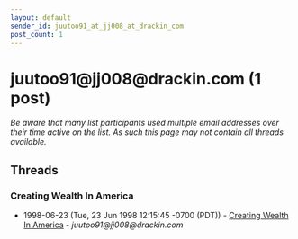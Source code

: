 ```yaml
---
layout: default
sender_id: juutoo91_at_jj008_at_drackin_com
post_count: 1
---
```


# juutoo91<span>@</span>jj008<span>@</span>drackin.com (1 post)

_Be aware that many list participants used multiple email addresses over their time active on the list. As such this page may not contain all threads available._

## Threads

### Creating Wealth In America
+ 1998-06-23 (Tue, 23 Jun 1998 12:15:45 -0700 (PDT)) - [Creating Wealth In America](/archive/1998/06/f4cb45b914dd8bbc2f858a1f0cd1778b5a09b8a2420cfcc8ccb09a208953435f) - _juutoo91@jj008@drackin.com_

